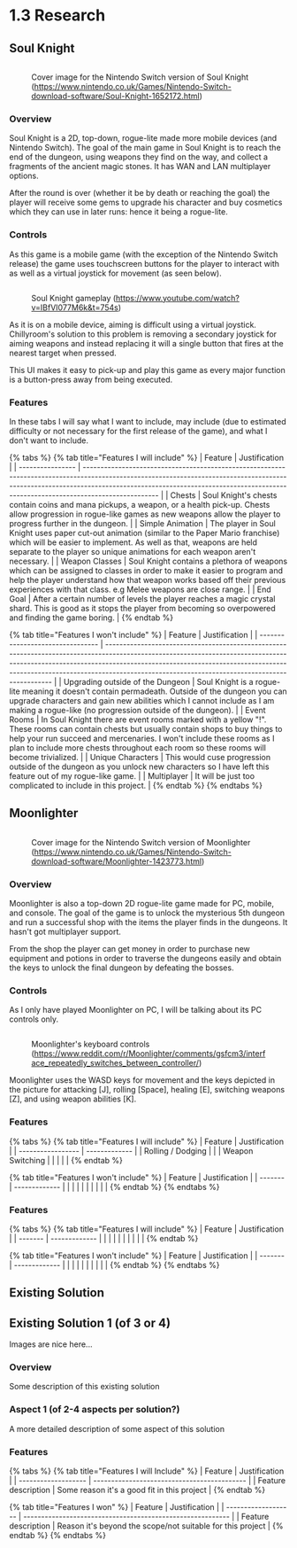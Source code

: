 # 1.3 Research

## Soul Knight

<figure><img src="../.gitbook/assets/image (2) (3).png" alt=""><figcaption><p>Cover image for the Nintendo Switch version of Soul Knight (<a href="https://www.nintendo.co.uk/Games/Nintendo-Switch-download-software/Soul-Knight-1652172.html">https://www.nintendo.co.uk/Games/Nintendo-Switch-download-software/Soul-Knight-1652172.html</a>)</p></figcaption></figure>

### Overview

Soul Knight is a 2D, top-down, rogue-lite made more mobile devices (and Nintendo Switch). The goal of the main game in Soul Knight is to reach the end of the dungeon, using weapons they find on the way, and collect a fragments of the ancient magic stones. It has WAN and LAN multiplayer options.

After the round is over (whether it be by death or reaching the goal) the player will receive some gems to upgrade his character and buy cosmetics which they can use in later runs: hence it being a rogue-lite.

### Controls

As this game is a mobile game (with the exception of the Nintendo Switch release) the game uses touchscreen buttons for the player to interact with as well as a virtual joystick for movement (as seen below).

<figure><img src="../.gitbook/assets/image (2).png" alt=""><figcaption><p>Soul Knight gameplay (<a href="https://www.youtube.com/watch?v=IBfVI077M6k&#x26;t=754s">https://www.youtube.com/watch?v=IBfVI077M6k&#x26;t=754s</a>)</p></figcaption></figure>

As it is on a mobile device, aiming is difficult using a virtual joystick. Chillyroom's solution to this problem is removing a secondary joystick for aiming weapons and instead replacing it will a single button that fires at the nearest target when pressed.

This UI makes it easy to pick-up and play this game as every major function is a button-press away from being executed.

### Features

In these tabs I will say what I want to include, may include (due to estimated difficulty or not necessary for the first release of the game), and what I don't want to include.

{% tabs %}
{% tab title="Features I will include" %}
| Feature          | Justification                                                                                                                                                                                                                                                   |
| ---------------- | --------------------------------------------------------------------------------------------------------------------------------------------------------------------------------------------------------------------------------------------------------------- |
| Chests           | Soul Knight's chests contain coins and mana pickups, a weapon, or a health pick-up. Chests allow progression in rogue-like games as new weapons allow the player to progress further in the dungeon.                                                            |
| Simple Animation | The player in Soul Knight uses paper cut-out animation (similar to the Paper Mario franchise) which will be easier to implement. As well as that, weapons are held separate to the player so unique animations for each weapon aren't necessary.                |
| Weapon Classes   | Soul Knight contains a plethora of weapons which can be assigned to classes in order to make it easier to program and help the player understand how that weapon works based off their previous experiences with that class. e.g Melee weapons are close range. |
| End Goal         | After a certain number of levels the player reaches a magic crystal shard. This is good as it stops the player from becoming so overpowered and finding the game boring.                                                                                        |
{% endtab %}

{% tab title="Features I won't include" %}
| Feature                          | Justification                                                                                                                                                                                                                                                                                             |
| -------------------------------- | --------------------------------------------------------------------------------------------------------------------------------------------------------------------------------------------------------------------------------------------------------------------------------------------------------- |
| Upgrading outside of the Dungeon | Soul Knight is a rogue-lite meaning it doesn't contain permadeath. Outside of the dungeon you can upgrade characters and gain new abilities which I cannot include as I am making a rogue-like (no progression outside of the dungeon).                                                                   |
| Event Rooms                      | In Soul Knight there are event rooms marked with a yellow "!". These rooms can contain chests but usually contain shops to buy things to help your run succeed and mercenaries. I won't include these rooms as I plan to include more chests throughout each room so these rooms will become trivialized. |
| Unique Characters                | This would cuse progression outside of the dungeon as you unlock new characters so I have left this feature out of my rogue-like game.                                                                                                                                                                    |
| Multiplayer                      | It will be just too complicated to include in this project.                                                                                                                                                                                                                                               |
{% endtab %}
{% endtabs %}



## Moonlighter

<figure><img src="../.gitbook/assets/image (1).png" alt=""><figcaption><p>Cover image for the Nintendo Switch version of Moonlighter (<a href="https://www.nintendo.co.uk/Games/Nintendo-Switch-download-software/Moonlighter-1423773.html">https://www.nintendo.co.uk/Games/Nintendo-Switch-download-software/Moonlighter-1423773.html</a>)</p></figcaption></figure>

### Overview

Moonlighter is also a top-down 2D rogue-lite game made for PC, mobile, and console. The goal of the game  is to unlock the mysterious 5th dungeon and run a successful shop with the items the player finds in the dungeons. It hasn't got multiplayer support.

From the shop the player can get money in order to purchase new equipment and potions in order to traverse the dungeons easily and obtain the keys to unlock the final dungeon by defeating the bosses.

### Controls

As I only have played Moonlighter on PC, I will be talking about its PC controls only.

<figure><img src="../.gitbook/assets/image (6).png" alt=""><figcaption><p>Moonlighter's keyboard controls (<a href="https://www.reddit.com/r/Moonlighter/comments/gsfcm3/interface_repeatedly_switches_between_controller/">https://www.reddit.com/r/Moonlighter/comments/gsfcm3/interface_repeatedly_switches_between_controller/</a>)</p></figcaption></figure>

Moonlighter uses the WASD keys for movement and the keys depicted in the picture for attacking \[J], rolling \[Space], healing \[E], switching weapons \[Z], and using weapon abilities \[K].

### Features

{% tabs %}
{% tab title="Features I will include" %}
| Feature           | Justification |
| ----------------- | ------------- |
| Rolling / Dodging |               |
| Weapon Switching  |               |
|                   |               |
{% endtab %}

{% tab title="Features I won't include" %}
| Feature | Justification |
| ------- | ------------- |
|         |               |
|         |               |
|         |               |
{% endtab %}
{% endtabs %}

### Features

{% tabs %}
{% tab title="Features I will include" %}
| Feature | Justification |
| ------- | ------------- |
|         |               |
|         |               |
|         |               |
{% endtab %}

{% tab title="Features I won't include" %}
| Feature | Justification |
| ------- | ------------- |
|         |               |
|         |               |
|         |               |
{% endtab %}
{% endtabs %}



##

## Existing Solution

##

## Existing Solution 1 (of 3 or 4)

Images are nice here...

### Overview

Some description of this existing solution

### Aspect 1 (of 2-4 aspects per solution?)

A more detailed description of some aspect of this solution

### Features

{% tabs %}
{% tab title="Features I will Include" %}
| Feature             | Justification                               |
| ------------------- | ------------------------------------------- |
| Feature description | Some reason it's a good fit in this project |
{% endtab %}

{% tab title="Features I won" %}
| Feature             | Justification                                              |
| ------------------- | ---------------------------------------------------------- |
| Feature description | Reason it's beyond the scope/not suitable for this project |
{% endtab %}
{% endtabs %}
